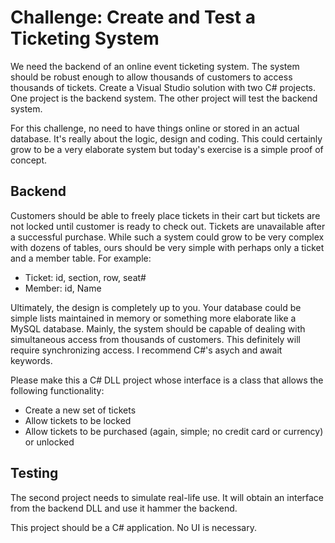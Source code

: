 Challenge: Create and Test a Ticketing System  
==
We need the backend of an online event ticketing system.  The system should be robust enough to allow thousands of customers to access thousands of tickets.  Create a Visual Studio solution with two C# projects.  One project is the backend system.  The other project will test the backend system.
 
For this challenge, no need to have things online or stored in an actual database.  It's really about the logic, design and coding.  This could certainly grow to be a very elaborate system but today's exercise is a simple proof of concept.
 
Backend
--

Customers should be able to freely place tickets in their cart but tickets are not locked until customer is ready to check out.  Tickets are unavailable after a successful purchase.  While such a system could grow to be very complex with dozens of tables, ours should be very simple with perhaps only a ticket and a member table.  For example:
 
- Ticket: id, section, row, seat#
- Member: id, Name
 
Ultimately, the design is completely up to you.  Your database could be simple lists maintained in memory or something more elaborate like a MySQL database.  Mainly, the system should be capable of dealing with simultaneous access from thousands of customers.  This definitely will require synchronizing access.  I recommend C#'s asych and await keywords.
 
Please make this a C# DLL project whose interface is a class that allows the following functionality:

- Create a new set of tickets
- Allow tickets to be locked
- Allow tickets to be purchased (again, simple; no credit card or currency) or unlocked

 
Testing
--

The second project needs to simulate real-life use.  It will obtain an interface from the backend DLL and use it hammer the backend.
 
This project should be a C# application.  No UI is necessary.